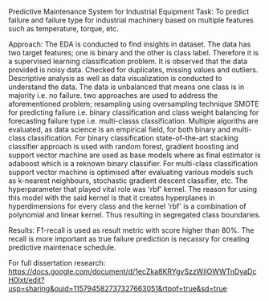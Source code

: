 Predictive Maintenance System for Industrial Equipment
Task: 
To predict failure and failure type for industrial machinery based
on multiple features such as temperature, torque, etc.

Approach:
The EDA is conducted to find insights in dataset. The data has two target 
features; one is binary and the other is class label. Therefore it is a 
supervised learning classification problem. 
It is observed that the data provided is noisy data. Checked for duplicates, 
missing values and outliers. Descriptive analysis as well as data visualization
is conducted to understand the data.
The data is unbalanced that means one class is in majority i.e. no failure.
two approaches are used to address the aforementioned problem; resampling using 
oversampling technique SMOTE for predicting failure i.e. binary classification and 
class weight balancing for forecasting failure type i.e. multi-classs classification.
Multiple algoriths are evaluated, as data science is an empirical field, for both
binary and multi-class classification.
For binary classification state-of-the-art stacking classifier approach is used
with random forest, gradient boosting and support vector machine are used as base
models where as final estimator is adaboost which is a reknown binary classifier.
For multi-class classification support vector machine is optimised after evaluating
various models such as k-nearest neighbours, stochastic gradient descent classifier, etc.
The hyperparameter that played vital role was 'rbf' kernel. The reason for using this 
model with the said kernel is that it creates hyperplanes in hyperdimensions for every class
and the kernel 'rbf' is a combination of polynomial and linear kernel. Thus resulting
in segregated class boundaries.

Results:
F1-recall is used as result metric with score higher than 80%. The recall is more important as
true failure prediction is necassry for creating predictive maintenace schedule.

For full dissertation research:
https://docs.google.com/document/d/1ecZka8KRYgvSzzWilOWWTnDyaDcH0lxt/edit?usp=sharing&ouid=115794582737327663051&rtpof=true&sd=true
